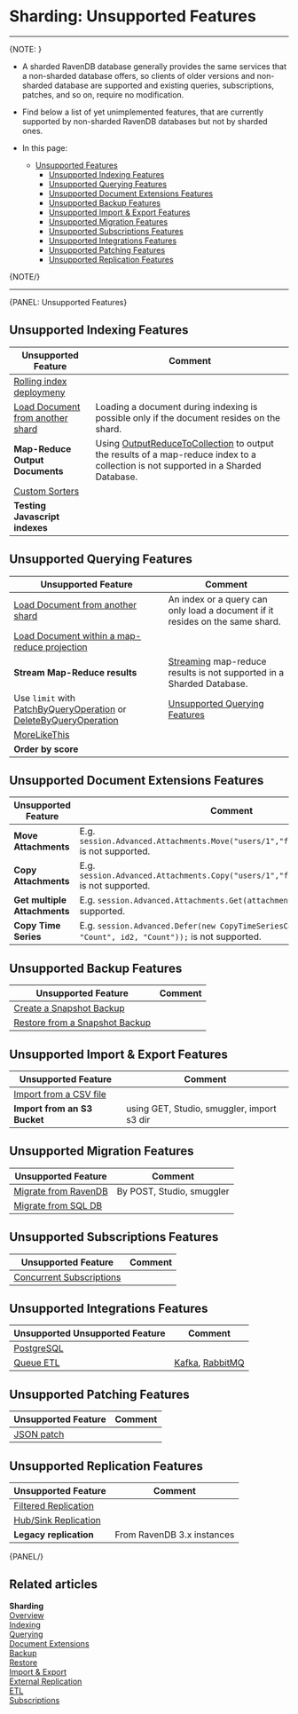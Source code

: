 ﻿# Sharding: Unsupported Features
---

{NOTE: }

* A sharded RavenDB database generally provides the same services that 
  a non-sharded database offers, so clients of older versions and non-sharded 
  database are supported and existing queries, subscriptions, patches, 
  and so on, require no modification.  
* Find below a list of yet unimplemented features, that are currently 
  supported by non-sharded RavenDB databases but not by sharded ones.  
  
* In this page:  
   * [Unsupported Features](../sharding/unsupported#unsupported-features)  
      * [Unsupported Indexing Features](../sharding/unsupported#unsupported-indexing-features)  
      * [Unsupported Querying Features](../sharding/unsupported#unsupported-querying-features)  
      * [Unsupported Document Extensions Features](../sharding/unsupported#unsupported-document-extensions-features)  
      * [Unsupported Backup Features](../sharding/unsupported#unsupported-backup-features)  
      * [Unsupported Import & Export Features](../sharding/unsupported#unsupported-import--export-features)  
      * [Unsupported Migration Features](../sharding/unsupported#unsupported-migration-features)  
      * [Unsupported Subscriptions Features](../sharding/unsupported#unsupported-subscriptions-features)  
      * [Unsupported Integrations Features](../sharding/unsupported#unsupported-integrations-features)  
      * [Unsupported Patching Features](../sharding/unsupported#unsupported-patching-features)  
      * [Unsupported Replication Features](../sharding/unsupported#unsupported-replication-features)  
  
{NOTE/}

---
{PANEL: Unsupported Features}

## Unsupported Indexing Features

| Unsupported Feature | Comment | 
| ------------- | ------------- | 
| [Rolling index deploymeny](../indexes/rolling-index-deployment) |  | 
| [Load Document from another shard](../sharding/indexing#unsupported-indexing-features) | Loading a document during indexing is possible only if the document resides on the shard. | 
| **Map-Reduce Output Documents** | Using [OutputReduceToCollection](../indexes/map-reduce-indexes#map-reduce-output-documents) to output the results of a map-reduce index to a collection is not supported in a Sharded Database. | 
| [Custom Sorters](../indexes/querying/sorting#creating-a-custom-sorter) |  | 
| **Testing Javascript indexes** |  | 

## Unsupported Querying Features

| Unsupported Feature | Comment | 
| ------------- | ------------- | 
| [Load Document from another shard](../sharding/indexing#unsupported-indexing-features) | An index or a query can only load a document if it resides on the same shard. | 
| [Load Document within a map-reduce projection](../sharding/querying#projection) |  | 
| **Stream Map-Reduce results** | [Streaming](../client-api/session/querying/how-to-stream-query-results#stream-an-index-query) map-reduce results is not supported in a Sharded Database. | 
| Use `limit` with [PatchByQueryOperation](../client-api/operations/patching/set-based#patchbyqueryoperation) or [DeleteByQueryOperation](../client-api/operations/delete-by-query) | [Unsupported Querying Features](../sharding/querying#unsupported-querying-features) | 
| [MoreLikeThis](../client-api/session/querying/how-to-use-morelikethis) |  | 
| **Order by score** |  | 

## Unsupported Document Extensions Features

| Unsupported Feature | Comment | 
| ------------- | ------------- | 
| **Move Attachments** | E.g. `session.Advanced.Attachments.Move("users/1","foo","users/2","bar");` is not supported. | 
| **Copy Attachments** | E.g. `session.Advanced.Attachments.Copy("users/1","foo","users/2","bar");` is not supported. | 
| **Get multiple Attachments** | E.g. `session.Advanced.Attachments.Get(attachmentNames)` is not supported. | 
| **Copy Time Series** | E.g. `session.Advanced.Defer(new CopyTimeSeriesCommandData(id,  "Count", id2, "Count"));` is not supported. | 

## Unsupported Backup Features

| Unsupported Feature | Comment | 
| ------------- | ------------- | 
| [Create a Snapshot Backup](../sharding/backup-and-restore/backup#backup-type) |  | 
| [Restore from a Snapshot Backup](../sharding/backup-and-restore/restore#sharding-restore) |  | 

## Unsupported Import & Export Features

| Unsupported Feature | Comment | 
| ------------- | ------------- | 
| [Import from a CSV file](../studio/database/tasks/import-data/import-from-csv) |  | 
| **Import from an S3 Bucket** | using GET, Studio, smuggler, import s3 dir | 


## Unsupported Migration Features

| Unsupported Feature | Comment | 
| ------------- | ------------- | 
| [Migrate from RavenDB](../studio/database/tasks/import-data/import-from-ravendb) | By POST, Studio, smuggler | 
| [Migrate from SQL DB](../studio/database/tasks/import-data/import-from-sql) |  | 

## Unsupported Subscriptions Features

| Unsupported Feature | Comment | 
| ------------- | ------------- | 
| [Concurrent Subscriptions](../client-api/data-subscriptions/concurrent-subscriptions) |  | 

## Unsupported Integrations Features

| Unsupported Unsupported Feature | Comment | 
| ------------- | ------------- | 
| [PostgreSQL](../integrations/postgresql-protocol/overview) |  | 
| [Queue ETL](../server/ongoing-tasks/etl/queue-etl/overview) | [Kafka](../server/ongoing-tasks/etl/queue-etl/kafka), [RabbitMQ](../server/ongoing-tasks/etl/queue-etl/rabbit-mq) | 

## Unsupported Patching Features

| Unsupported Feature | Comment | 
| ------------- | ------------- | 
| [JSON patch](../client-api/operations/patching/json-patch-syntax) |  | 

## Unsupported Replication Features

| Unsupported Feature | Comment | 
| ------------- | ------------- | 
| [Filtered Replication](../studio/database/tasks/ongoing-tasks/hub-sink-replication/overview#filtered-replication) |  | 
| [Hub/Sink Replication](../studio/database/tasks/ongoing-tasks/hub-sink-replication/overview) |  | 
| **Legacy replication** | From RavenDB 3.x instances | 

{PANEL/}

## Related articles

**Sharding**  
[Overview](../sharding/overview)  
[Indexing](../sharding/indexing)  
[Querying](../sharding/querying)  
[Document Extensions](../sharding/document-extensions)  
[Backup](../sharding/backup-and-restore/backup)  
[Restore](../sharding/backup-and-restore/restore)  
[Import & Export](../sharding/import-and-export)  
[External Replication](../sharding/external-replication)  
[ETL](../sharding/etl)  
[Subscriptions](../sharding/subscriptions)  
